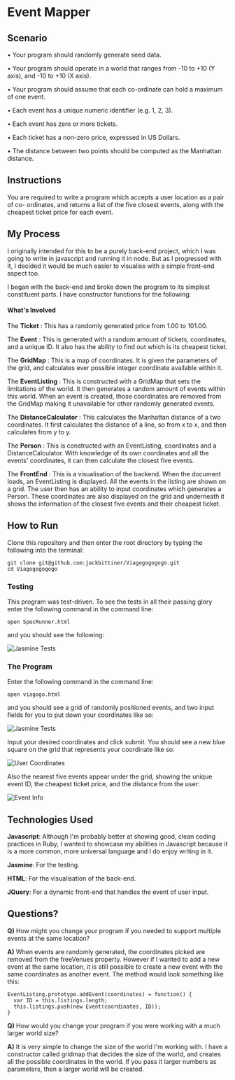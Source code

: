 # Event Mapper

## Scenario
• Your program should randomly generate seed data.

• Your program should operate in a world that ranges from -10 to +10 (Y axis), and -10 to
+10 (X axis).

• Your program should assume that each co-ordinate can hold a maximum of one event.

• Each event has a unique numeric identifier (e.g. 1, 2, 3).

• Each event has zero or more tickets.

• Each ticket has a non-zero price, expressed in US Dollars.

• The distance between two points should be computed as the Manhattan distance.

## Instructions
You are required to write a program which accepts a user location as a pair of
co- ordinates, and returns a list of the five closest events, along with the cheapest
ticket price for each event.

## My Process

I originally intended for this to be a purely back-end project, which I was going to write
in javascript and running it in node. But as I progressed with it, I decided it would be
much easier to visualise with a simple front-end aspect too.

I began with the back-end and broke down the program to its simplest constituent parts.
I have constructor functions for the following:

#### What's Involved

The __Ticket__ : This has a randomly generated price from 1.00 to 101.00.

The __Event__ : This is generated with a random amount of tickets, coordinates, and a unique
ID. It also has the ability to find out which is its cheapest ticket.

The __GridMap__ : This is a map of coordinates. It is given the parameters of the grid, and
calculates ever possible integer coordinate available within it.

The __EventListing__ : This is constructed with a GridMap that sets the limitations of the
world. It then generates a random amount of events within this world. When an event is
created, those coordinates are removed from the GridMap making it unavailable for
other randomly generated events.

The __DistanceCalculator__ : This calculates the Manhattan distance of a two coordinates.
It first calculates the distance of a line, so from x to x, and then calculates from y to y.

The __Person__ : This is constructed with an EventListing, coordinates and a
DistanceCalculator. With knowledge of its own coordinates and all the events' coordinates,
it can then calculate the closest five events.

The __FrontEnd__ : This is a visualisation of the backend. When the document loads,
an EventListing is displayed. All the events in the listing are shown on a grid. The user
then has an ability to input coordinates which generates a Person. These coordinates
are also displayed on the grid and underneath it shows the information of the closest
five events and their cheapest ticket.

## How to Run

Clone this repository and then enter the root directory by typing the
following into the terminal:

```
git clone git@github.com:jackbittiner/Viagogogogogo.git
cd Viagogogogogo
```

### Testing

This program was test-driven. To see the tests in all their passing glory
enter the following command in the command line:

```
open SpecRunner.html
```

and you should see the following:

![Jasmine Tests](./img/jasmine-tests.png)

### The Program

Enter the following command in the command line:

```
open viagogo.html
```

and you should see a grid of randomly positioned events, and two input fields
for you to put down your coordinates like so:

![Jasmine Tests](./img/grid-of-events.png)

Input your desired coordinates and click submit. You should see a new blue
square on the grid that represents your coordinate like so:

![User Coordinates](./img/user-coordinates.png)

Also the nearest five events appear under the grid, showing the unique
event ID, the cheapest ticket price, and the distance from the user:

![Event Info](./img/event-info.png)

## Technologies Used

__Javascript__: Although I'm probably better at showing good, clean coding practices
in Ruby, I wanted to showcase my abilities in Javascript because it is a more common,
more universal language and I do enjoy writing in it.

__Jasmine__: For the testing.

__HTML__: For the visualisation of the back-end.

__JQuery__: For a dynamic front-end that handles the event of user input.

## Questions?

__Q)__ How might you change your program if you needed to support multiple events at the
same location?

__A)__ When events are randomly generated, the coordinates picked are removed from the
freeVenues property. However if I wanted to add a new event at the same location,
it is still possible to create a new event with the same coordinates as another event.
The method would look something like this:

```
EventListing.prototype.addEvent(coordinates) = function() {
  var ID = this.listings.length;
  this.listings.push(new Event(coordinates, ID));
}
```

__Q)__ How would you change your program if you were working with a much larger
world size?

__A)__ It is very simple to change the size of the world I'm working with. I have a
constructor called gridmap that decides the size of the world, and creates all the
possible coordinates in the world. If you pass it larger numbers as parameters,
then a larger world will be created.
